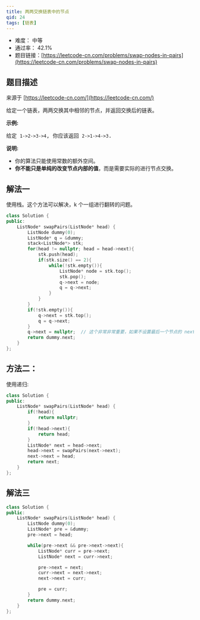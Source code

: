 ```yaml
---
title: 两两交换链表中的节点
qid: 24
tags: [链表]
---
```



- 难度： 中等
- 通过率： 42.1%
- 题目链接：[https://leetcode-cn.com/problems/swap-nodes-in-pairs](https://leetcode-cn.com/problems/swap-nodes-in-pairs)


## 题目描述

来源于 [https://leetcode-cn.com/](https://leetcode-cn.com/)

<p>给定一个链表，两两交换其中相邻的节点，并返回交换后的链表。</p>

<p><strong>示例:</strong></p>

<pre>给定 <code>1-&gt;2-&gt;3-&gt;4</code>, 你应该返回 <code>2-&gt;1-&gt;4-&gt;3</code>.</pre>

<p><strong>说明:</strong></p>

<ul>
	<li>你的算法只能使用常数的额外空间。</li>
	<li><strong>你不能只是单纯的改变节点内部的值</strong>，而是需要实际的进行节点交换。</li>
</ul>


## 解法一

使用栈。这个方法可以解决，k 个一组进行翻转的问题。

```c++
class Solution {
public:
    ListNode* swapPairs(ListNode* head) {
        ListNode dummy(0);
        ListNode* q = &dummy;
        stack<ListNode*> stk;
        for(head != nullptr; head = head->next){
            stk.push(head);
            if(stk.size() == 2){
                while(!stk.empty()){
                    ListNode* node = stk.top();
                    stk.pop();
                    q->next = node;
                    q = q->next;
                }
            }
        }
        if(!stk.empty()){
            q->next = stk.top();
            q = q->next;
        }
        q->next = nullptr;  // 这个非常非常重要，如果不设置最后一个节点的 next 为 nullptr，链表就会出现环。
        return dummy.next;
    }
};
```

## 方法二：

使用递归:

```c++
class Solution {
public:
    ListNode* swapPairs(ListNode* head) {
        if(!head){
            return nullptr;
        }
        if(!head->next){
            return head;
        }
        ListNode* next = head->next;
        head->next = swapPairs(next->next);
        next->next = head;
        return next;
    }
};
```

## 解法三

```c++
class Solution {
public:
    ListNode* swapPairs(ListNode* head) {
        ListNode dummy(0);
        ListNode* pre = &dummy;
        pre->next = head;

        while(pre->next && pre->next->next){
            ListNode* curr = pre->next;
            ListNode* next = curr->next;

            pre->next = next;
            curr->next = next->next;
            next->next = curr;

            pre = curr;
        }
        return dummy.next;
    }
};
```